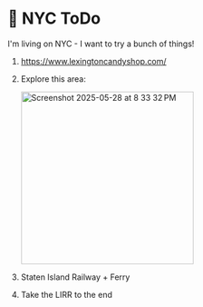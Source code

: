 # 🗽 NYC ToDo

I'm living on NYC - I want to try a bunch of things!

1. https://www.lexingtoncandyshop.com/
2. Explore this area:

   <img width="304" alt="Screenshot 2025-05-28 at 8 33 32 PM" src="https://github.com/user-attachments/assets/d8fe8af1-8c00-4105-86c5-faf2700604ea" />
4. Staten Island Railway + Ferry
5. Take the LIRR to the end

